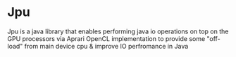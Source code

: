 # Jpu
Jpu is a java library that enables performing java io operations on top on the GPU processors via Aprari OpenCL implementation to provide some "off-load" from main device cpu &amp; improve IO perfromance in Java
